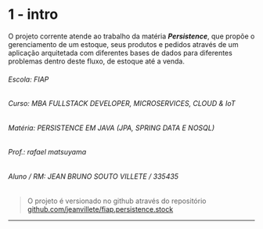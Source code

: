 # 1 - intro

O projeto corrente atende ao trabalho da matéria ***Persistence***, que propõe o gerenciamento de um estoque, seus produtos e pedidos através de um aplicação arquitetada com diferentes bases de dados para diferentes problemas dentro deste fluxo, de estoque até a venda.  

###### Escola: FIAP
###### Curso: MBA FULLSTACK DEVELOPER, MICROSERVICES, CLOUD & IoT
###### Matéria: PERSISTENCE EM JAVA (JPA, SPRING DATA E NOSQL)
###### Prof.: rafael matsuyama
###### Aluno / RM: JEAN BRUNO SOUTO VILLETE / 335435

> O projeto é versionado no github através do repositório [github.com/jeanvillete/fiap.persistence.stock](https://github.com/jeanvillete/fiap.persistence.stock)  

---
